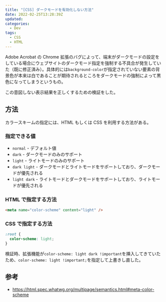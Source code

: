 ```yaml
---
title: "[CSS] ダークモードを有効化しない方法"
date: 2022-02-25T13:28:39Z
updated:
categories:
  - Dev
tags:
  - CSS
  - HTML
---
```


Adobe Acrobat の Chrome 拡張のバグによって、端末がダークモードの設定をしている場合にウェブサイトのダークモード指定を強制する不具合が発生していた（既に修正済み）。具体的には`background-color`が指定されていない要素の背景色が本来は白であることが期待されるところをダークモードの強制によって黒色になってしまうというもの。

この意図しない表示結果を正しくするための検証をした。

## 方法

カラースキームの指定には、HTML もしくは CSS を利用する方法がある。

### 指定できる値

- `normal` - デフォルト値
- `dark` - ダークモードのみのサポート
- `light` - ライトモードのみのサポート
- `dark light` - ダークモードとライトモードをサポートしており、ダークモードが優先される
- `light dark` - ライトモードとダークモードをサポートしており、ライトモードが優先される

### HTML で指定する方法

```html
<meta name="color-scheme" content="light" />
```

### CSS で指定する方法

```css
:root {
  color-scheme: light;
}
```

検証時、拡張機能が`color-scheme: light dark !important`を挿入してきていたため、`color-scheme: light !important;`を指定して上書きし直した。

## 参考

- https://html.spec.whatwg.org/multipage/semantics.html#meta-color-scheme
